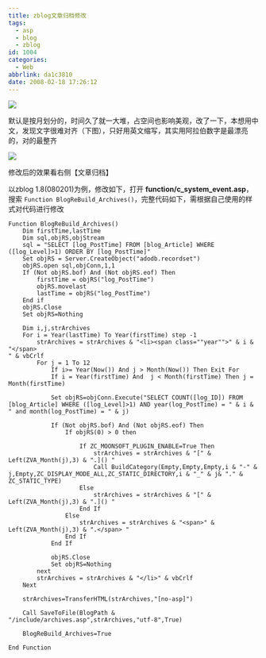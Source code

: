 ```yaml
---
title: zblog文章归档修改
tags:
  - asp
  - blog
  - zblog
id: 1004
categories:
  - Web
abbrlink: da1c3810
date: 2008-02-18 17:26:12
---
```


![](/blog/upload/200802181731042353.gif)

默认是按月划分的，时间久了就一大堆，占空间也影响美观，改了一下，本想用中文，发现文字很难对齐（下图），只好用英文缩写，其实用阿拉伯数字是最漂亮的，对的最整齐

![](/blog/upload/200802181731114031.gif)

修改后的效果看右侧【文章归档】

以zblog 1.8(080201)为例，修改如下，打开 **function/c_system_event.asp**，搜索 `Function BlogReBuild_Archives()`，完整代码如下，需根据自己使用的样式对代码进行修改
```vbs
Function BlogReBuild_Archives()
	Dim firstTime,lastTime
	Dim sql,objRS,objStream
	sql = "SELECT [log_PostTime] FROM [blog_Article] WHERE ([log_Level]>1) ORDER BY [log_PostTime]"
	Set objRS = Server.CreateObject("adodb.recordset")
	objRS.open sql,objConn,1,1
	If (Not objRS.bof) And (Not objRS.eof) Then
		firstTime = objRS("log_PostTime")
		objRS.movelast
		lastTime = objRS("log_PostTime")
	End if
	objRS.Close
	Set objRS=Nothing

	Dim i,j,strArchives
	For i = Year(lastTime) To Year(firstTime) step -1
		strArchives = strArchives & "<li><span class=""year"">" & i & "</span>
" & vbCrlf
		For j = 1 To 12
			If i>= Year(Now()) And j > Month(Now()) Then Exit For
			If i = Year(firstTime) And  j < Month(firstTime) Then j = Month(firstTime)

			Set objRS=objConn.Execute("SELECT COUNT([log_ID]) FROM [blog_Article] WHERE ([log_Level]>1) AND year(log_PostTime) = " & i & " and month(log_PostTime) = " & j)

			If (Not objRS.bof) And (Not objRS.eof) Then
				If objRS(0) > 0 then

					If ZC_MOONSOFT_PLUGIN_ENABLE=True Then
						strArchives = strArchives & "[" & Left(ZVA_Month(j),3) & ".]() "
						Call BuildCategory(Empty,Empty,Empty,i & "-" & j,Empty,ZC_DISPLAY_MODE_ALL,ZC_STATIC_DIRECTORY,i & "_" & j& "." & ZC_STATIC_TYPE)
					Else
						strArchives = strArchives & "[" & Left(ZVA_Month(j),3) & ".]() "
					End If
				Else
					strArchives = strArchives & "<span>" & Left(ZVA_Month(j),3) & ".</span> "
				End If
			End If

			objRS.Close
			Set objRS=Nothing
		next
		strArchives = strArchives & "</li>" & vbCrlf
	Next

	strArchives=TransferHTML(strArchives,"[no-asp]")

	Call SaveToFile(BlogPath & "/include/archives.asp",strArchives,"utf-8",True)

	BlogReBuild_Archives=True

End Function
```